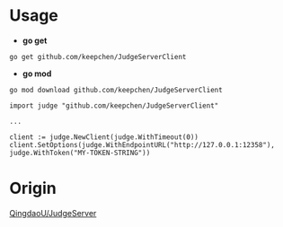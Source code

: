 # Usage

- **go get**

```shell
go get github.com/keepchen/JudgeServerClient
```

- **go mod**

```shell
go mod download github.com/keepchen/JudgeServerClient
```

```golang
import judge "github.com/keepchen/JudgeServerClient"

...

client := judge.NewClient(judge.WithTimeout(0))
client.SetOptions(judge.WithEndpointURL("http://127.0.0.1:12358"), judge.WithToken("MY-TOKEN-STRING"))
```

# Origin

[QingdaoU/JudgeServer](https://github.com/QingdaoU/JudgeServer)
